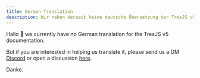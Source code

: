 ```yaml
---
title: German Translation
description: Wir haben derzeit keine deutsche Übersetzung der TresJS v5 Dokumentation.
---
```


Hallo 👋 we currently have no German translation for the TresJS v5 documentation.

But if you are interested in helping us translate it, please send us a DM [Discord](https://tresjs.org/discord) or open a discussion [here](https://github.com/tresjs/tres/discussions).

Danke.
